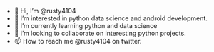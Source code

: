 - 👋 Hi, I’m @rusty4104
- 👀 I’m interested in python data science and android development.
- 🌱 I’m currently learning python and data science
- 💞️ I’m looking to collaborate on interesting python projects.
- 📫 How to reach me @rusty4104 on twitter.

<!---
rusty4104/rusty4104 is a ✨ special ✨ repository because its `README.md` (this file) appears on your GitHub profile.
You can click the Preview link to take a look at your changes.
--->
